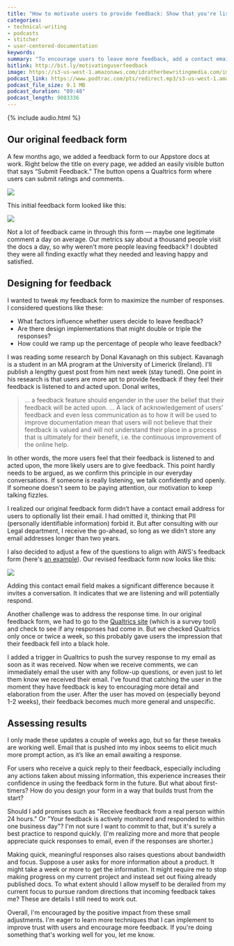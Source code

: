 ```yaml
---
title: "How to motivate users to provide feedback: Show that you're listening to their input"
categories:
- technical-writing
- podcasts
- stitcher
- user-centered-documentation
keywords:
summary: "To encourage users to leave more feedback, add a contact email field on your feedback submission form. When you receive feedback, provide a quick response that shows you're listening and taking action on their input."
bitlink: http://bit.ly/motivatinguserfeedback
image: https://s3-us-west-1.amazonaws.com/idratherbewritingmedia.com/images/idratherbewritinglogo.png
podcast_link: https://www.podtrac.com/pts/redirect.mp3/s3-us-west-1.amazonaws.com/idratherbewritingmedia.com/podcasts/motivatinguserfeedback.mp3
podcast_file_size: 9.1 MB
podcast_duration: "09:48"
podcast_length: 9083336
---
```


{% include audio.html %}

## Our original feedback form

A few months ago, we added a feedback form to our Appstore docs at work. Right below the title on every page, we added an easily visible button that says “Submit Feedback.”  The button opens a Qualtrics form where users can submit ratings and comments.

<img src="https://s3-us-west-1.amazonaws.com/idratherbewritingmedia.com/images/feedbacksubmitbuttonwork.png" style="max-width: 600px;"/>

This initial feedback form looked like this:

<a href="https://amazon6.qualtrics.com/jfe/form/SV_6DzfbuTrUVlOaCV"><img src="https://s3-us-west-1.amazonaws.com/idratherbewritingmedia.com/images/initialfeedbackformwork.png"/></a>

Not a lot of feedback came in through this form &mdash; maybe one legitimate comment a day on average. Our metrics say about a thousand people visit the docs a day, so why weren't more people leaving feedback? I doubted they were all finding exactly what they needed and leaving happy and satisfied.

## Designing for feedback

I wanted to tweak my feedback form to maximize the number of responses. I considered questions like these:

* What factors influence whether users decide to leave feedback?
* Are there design implementations that might double or triple the responses?
* How could we ramp up the percentage of people who leave feedback?

I was reading some research by Donal Kavanagh on this subject. Kavanagh is a student in an MA program at the University of Limerick (Ireland). I'll publish a lengthy guest post from him next week (stay tuned). One point in his research is that users are more apt to provide feedback if they feel their feedback is listened to and acted upon. Donal writes,

> … a feedback feature should engender in the user the belief that their feedback will be acted upon. … A lack of acknowledgement of users’ feedback and even less communication as to how it will be used to improve documentation mean that users will not believe that their feedback is valued and will not understand their place in a process that is ultimately for their benefit, i.e. the continuous improvement of the online help.

In other words, the more users feel that their feedback is listened to and acted upon, the more likely users are to give feedback. This point hardly needs to be argued, as we confirm this principle in our everyday conversations. If someone is really listening, we talk confidently and openly. If someone doesn't seem to be paying attention, our motivation to keep talking fizzles.

I realized our original feedback form didn’t have a contact email address for users to optionally list their email. I had omitted it, thinking that PII (personally identifiable information) forbid it. But after consulting with our Legal department, I receive the go-ahead, so long as we didn’t store any email addresses longer than two years.

I also decided to adjust a few of the questions to align with AWS's feedback form (here's [an example][aws-feedback-form]). Our revised feedback form now looks like this:

<a href="https://amazon6.qualtrics.com/jfe/form/SV_eY6MEvUz1XW3ril"><img src="https://s3-us-west-1.amazonaws.com/idratherbewritingmedia.com/images/revisedfeedbackformwork.png"/></a>

Adding this contact email field makes a significant difference because it invites a conversation. It indicates that we are listening and will potentially respond.

Another challenge was to address the response time. In our original feedback form, we had to go to the [Qualtrics site](https://www.qualtrics.com/) (which is a survey tool) and check to see if any responses had come in. But we checked Qualtrics only once or twice a week, so this probably gave users the impression that their feedback fell into a black hole.

I added a trigger in Qualtrics to push the survey response to my email as soon as it was received. Now when we receive comments, we can immediately email the user with any follow-up questions, or even just to let them know we received their email. I've found that catching the user in the moment they have feedback is key to encouraging more detail and elaboration from the user. After the user has moved on (especially beyond 1-2 weeks), their feedback becomes much more general and unspecific.

## Assessing results

I only made these updates a couple of weeks ago, but so far these tweaks are working well. Email that is pushed into my inbox seems to elicit much more prompt action, as it’s like an email awaiting a response.

For users who receive a quick reply to their feedback, especially including any actions taken about missing information, this experience increases their confidence in using the feedback form in the future. But what about first-timers? How do you design your form in a way that builds trust from the start?

Should I add promises such as "Receive feedback from a real person within 24 hours." Or "Your feedback is actively monitored and responded to within one business day"? I'm not sure I want to commit to that, but it's surely a best practice to respond quickly. (I'm realizing more and more that people appreciate quick responses to email, even if the responses are shorter.)

Making quick, meaningful responses also raises questions about bandwidth and focus. Suppose a user asks for more information about a product. It might take a week or more to get the information. It might require me to stop making progress on my current project and instead set out fixing already published docs. To what extent should I allow myself to be derailed from my current focus to pursue random directions that incoming feedback takes me? These are details I still need to work out.

Overall, I'm encouraged by the positive impact from these small adjustments. I'm eager to learn more techniques that I can implement to improve trust with users and encourage more feedback. If you're doing something that's working well for you, let me know.

[aws-feedback-form]: https://docs-feedback.aws.amazon.com/feedback.jsp?hidden_service_name=EC2&topic_url=http://docs.aws.amazon.com/en_us/AWSEC2/latest/UserGuide/concepts.html&hidden_guide_name=User%20Guide%20for%20Linux%20Instances&hidden_api_version=&hidden_file_name=concepts
